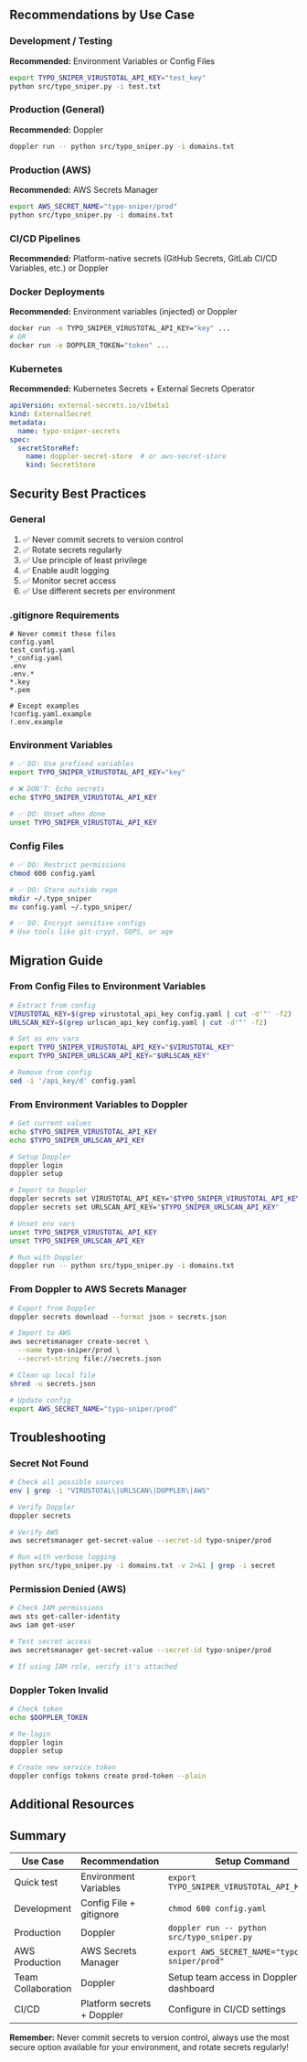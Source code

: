 ## Recommendations by Use Case
### Development / Testing
**Recommended:** Environment Variables or Config Files
```bash
export TYPO_SNIPER_VIRUSTOTAL_API_KEY="test_key"
python src/typo_sniper.py -i test.txt
```
### Production (General)
**Recommended:** Doppler
```bash
doppler run -- python src/typo_sniper.py -i domains.txt
```
### Production (AWS)
**Recommended:** AWS Secrets Manager
```bash
export AWS_SECRET_NAME="typo-sniper/prod"
python src/typo_sniper.py -i domains.txt
```

### CI/CD Pipelines
**Recommended:** Platform-native secrets (GitHub Secrets, GitLab CI/CD Variables, etc.) or Doppler

### Docker Deployments
**Recommended:** Environment variables (injected) or Doppler
```bash
docker run -e TYPO_SNIPER_VIRUSTOTAL_API_KEY="key" ...
# OR
docker run -e DOPPLER_TOKEN="token" ...
```

### Kubernetes
**Recommended:** Kubernetes Secrets + External Secrets Operator
```yaml
apiVersion: external-secrets.io/v1beta1
kind: ExternalSecret
metadata:
  name: typo-sniper-secrets
spec:
  secretStoreRef:
    name: doppler-secret-store  # or aws-secret-store
    kind: SecretStore
```

## Security Best Practices
### General
1. ✅ Never commit secrets to version control
2. ✅ Rotate secrets regularly
3. ✅ Use principle of least privilege
4. ✅ Enable audit logging
5. ✅ Monitor secret access
6. ✅ Use different secrets per environment
### .gitignore Requirements
```gitignore
# Never commit these files
config.yaml
test_config.yaml
*_config.yaml
.env
.env.*
*.key
*.pem

# Except examples
!config.yaml.example
!.env.example
```

### Environment Variables
```bash
# ✅ DO: Use prefixed variables
export TYPO_SNIPER_VIRUSTOTAL_API_KEY="key"

# ❌ DON'T: Echo secrets
echo $TYPO_SNIPER_VIRUSTOTAL_API_KEY

# ✅ DO: Unset when done
unset TYPO_SNIPER_VIRUSTOTAL_API_KEY
```

### Config Files
```bash
# ✅ DO: Restrict permissions
chmod 600 config.yaml

# ✅ DO: Store outside repo
mkdir ~/.typo_sniper
mv config.yaml ~/.typo_sniper/

# ✅ DO: Encrypt sensitive configs
# Use tools like git-crypt, SOPS, or age
```

## Migration Guide
### From Config Files to Environment Variables
```bash
# Extract from config
VIRUSTOTAL_KEY=$(grep virustotal_api_key config.yaml | cut -d'"' -f2)
URLSCAN_KEY=$(grep urlscan_api_key config.yaml | cut -d'"' -f2)

# Set as env vars
export TYPO_SNIPER_VIRUSTOTAL_API_KEY="$VIRUSTOTAL_KEY"
export TYPO_SNIPER_URLSCAN_API_KEY="$URLSCAN_KEY"

# Remove from config
sed -i '/api_key/d' config.yaml
```

### From Environment Variables to Doppler
```bash
# Get current values
echo $TYPO_SNIPER_VIRUSTOTAL_API_KEY
echo $TYPO_SNIPER_URLSCAN_API_KEY

# Setup Doppler
doppler login
doppler setup

# Import to Doppler
doppler secrets set VIRUSTOTAL_API_KEY="$TYPO_SNIPER_VIRUSTOTAL_API_KEY"
doppler secrets set URLSCAN_API_KEY="$TYPO_SNIPER_URLSCAN_API_KEY"

# Unset env vars
unset TYPO_SNIPER_VIRUSTOTAL_API_KEY
unset TYPO_SNIPER_URLSCAN_API_KEY

# Run with Doppler
doppler run -- python src/typo_sniper.py -i domains.txt
```

### From Doppler to AWS Secrets Manager
```bash
# Export from Doppler
doppler secrets download --format json > secrets.json

# Import to AWS
aws secretsmanager create-secret \
  --name typo-sniper/prod \
  --secret-string file://secrets.json

# Clean up local file
shred -u secrets.json

# Update config
export AWS_SECRET_NAME="typo-sniper/prod"
```

## Troubleshooting
### Secret Not Found
```bash
# Check all possible sources
env | grep -i "VIRUSTOTAL\|URLSCAN\|DOPPLER\|AWS"

# Verify Doppler
doppler secrets

# Verify AWS
aws secretsmanager get-secret-value --secret-id typo-sniper/prod

# Run with verbose logging
python src/typo_sniper.py -i domains.txt -v 2>&1 | grep -i secret
```

### Permission Denied (AWS)
```bash
# Check IAM permissions
aws sts get-caller-identity
aws iam get-user

# Test secret access
aws secretsmanager get-secret-value --secret-id typo-sniper/prod

# If using IAM role, verify it's attached
```

### Doppler Token Invalid
```bash
# Check token
echo $DOPPLER_TOKEN

# Re-login
doppler login
doppler setup

# Create new service token
doppler configs tokens create prod-token --plain
```

## Additional Resources
## Summary
| Use Case | Recommendation | Setup Command |
|----------|----------------|---------------|
| Quick test | Environment Variables | `export TYPO_SNIPER_VIRUSTOTAL_API_KEY="key"` |
| Development | Config File + gitignore | `chmod 600 config.yaml` |
| Production | Doppler | `doppler run -- python src/typo_sniper.py` |
| AWS Production | AWS Secrets Manager | `export AWS_SECRET_NAME="typo-sniper/prod"` |
| Team Collaboration | Doppler | Setup team access in Doppler dashboard |
| CI/CD | Platform secrets + Doppler | Configure in CI/CD settings |
**Remember:** Never commit secrets to version control, always use the most secure option available for your environment, and rotate secrets regularly!
